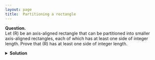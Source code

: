 ```yaml
---
layout: page
title:	Partitioning a rectangle
---
```


<script src="https://polyfill.io/v3/polyfill.min.js?features=es6"></script>
<script id="MathJax-script" async
      src="https://cdn.jsdelivr.net/npm/mathjax@3/es5/tex-mml-chtml.js">
</script>

**Question.**    
Let \(R\) be an axis-aligned rectangle that can be partitioned into smaller axis-aligned rectangles, each of which has at least one side of integer length. Prove that \(R\) has at least one side of integer length.

<details>
	<summary> <b>Solution</b> </summary>

Consider the function \( f(x,y)=\sin(2\pi x)\cos(2\pi y) \). Observe that the integral of \( f \) over any axis-aligned rectangle is \( 0 \) if and only if it has at least one side of integer length. In particular, the integral of \( f\) over any of the rectangles that \(R\) is partitioned into is \(0\), so the integral of \(f\) over \(R\) is \(0\) as well. The required follows.

</details>